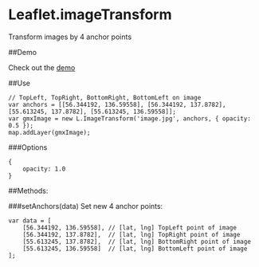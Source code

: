 Leaflet.imageTransform
======================

Transform images by 4 anchor points


##Demo

Check out the [demo](http://scanex.github.io/Leaflet.imageTransform/examples/ImageTransform.html)

##Use

```
// TopLeft, TopRight, BottomRight, BottomLeft on image
var anchors = [[56.344192, 136.59558], [56.344192, 137.8782], [55.613245, 137.8782], [55.613245, 136.59558]];
var gmxImage = new L.ImageTransform('image.jpg', anchors, { opacity: 0.5 });
map.addLayer(gmxImage);
```

###Options

```
{
    opacity: 1.0
}
```

##Methods:

###setAnchors(data)
Set new 4 anchor points:

```
var data = [
    [56.344192, 136.59558], // [lat, lng] TopLeft point of image
    [56.344192, 137.8782],  // [lat, lng] TopRight point of image
    [55.613245, 137.8782],  // [lat, lng] BottomRight point of image
    [55.613245, 136.59558]  // [lat, lng] BottomLeft point of image
];
```
